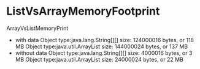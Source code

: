 # ListVsArrayMemoryFootprint

ArrayVsListMemoryPrint 
* with data
Object type:java.lang.String[][] size: 124000016 bytes, or 118 MB
Object type:java.util.ArrayList size: 144000024 bytes, or 137 MB
* without data
Object type:java.lang.String[][] size: 4000016 bytes, or 3 MB
Object type:java.util.ArrayList size: 24000024 bytes, or 22 MB


